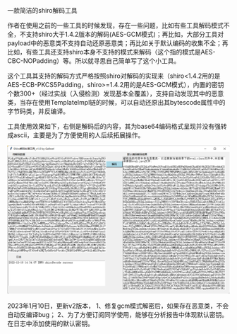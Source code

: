 一款简洁的shiro解码工具

作者在使用之前的一些工具的时候发现，存在一些问题，比如有些工具解码模式不全，不支持shiro大于1.4.2版本的解码(AES-GCM模式)；再比如，大部分工具对payload中的恶意类不支持自动还原恶意类；再比如关于默认编码的收集不全；再比如，有些工具还支持shiro本身不支持的模式来解码（这个指的模式是AES-CBC-NOPadding）等。所以就寻思自己简单写了这个小工具。



这个工具其支持的解码方式严格按照shiro对解码的实现来（shiro<1.4.2用的是AES-ECB-PKCS5Padding，shiro>=1.4.2用的是AES-GCM模式），内置的密钥个数300+（经过实战（入侵检测）发现基本全覆盖），支持自动发现其中的恶意类，当存在使用TemplateImpl链的时候，可以自动还原出其bytescode属性中的字节码类，并反编译。



工具使用效果如下，右侧是解码后的内容，其为base64编码格式呈现并没有强转成ascii，主要是为了方便使用的人后续拓展操作。

![image-20221218143414378](readme.assets/image-20221218143414378.png)


2023年1月10日，更新v2版本，
	1、修复gcm模式解密后，如果存在恶意类，不会自动反编译bug；
	2、为了方便订阅同学使用，能够在分析报告中体现默认密钥。在日志中添加使用的默认密钥。
